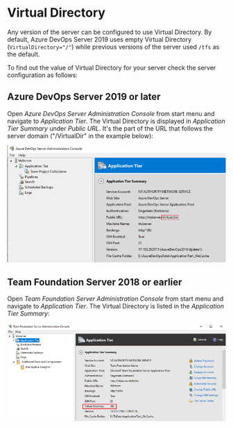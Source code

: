 # Virtual Directory

Any version of the server can be configured to use Virtual Directory. By default, Azure DevOps Server 2019 uses empty Virtual Directory (`VirtualDirectory="/"`) while previous versions of the server used `/tfs` as the default.

To find out the value of Virtual Directory for your server check the server configuration as follows:

## Azure DevOps Server 2019 or later

Open _Azure DevOps Server Administration Console_ from start menu and navigate to _Application Tier_. The Virtual Directory is displayed in _Application Tier Summary_ under _Public URL_. It's the part of the URL that follows the server domain ("/VirtualDir" in the example below):

![Azure DevOps Server](AzureDevOpsServer.png)

## Team Foundation Server 2018 or earlier

Open _Team Foundation Server Administration Console_ from start menu and navigate to _Application Tier_. The Virtual Directory is listed in the _Application Tier Summary_:

![Team Foundation Server](TeamFoundationServer.png)


